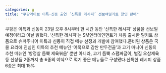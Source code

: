 ```yaml
---
categories: g
title: "쿠팡라이브 이특·신동 출연 ’신특한 레시피’ 선보여밀키트 할인 판매"
---
```

쿠팡은 이특과 신동이 23일 오후 8시부터 한 시간 동안 ‘신특한 레시피’ 상품을 선보일 예정이라고 이날 밝혔다. ‘신특한 레시피’는 SM엔터테인먼트가 처음 출시한 밀키트 상품으로 슈퍼주니어 이특과 신동이 직접 메뉴 선정과 개발에 참여했다.준비된 상품은 국물 요리에 진심인 이특의 추천 메뉴인 ‘어묵으로 감싼 만두전골’과 고기 마니아 신동의 추천 메뉴인 ‘항정살 듬뿍 제육볶음’ 뿐만 아니라, 고기 듬뿍 스팸짜글이, 벌집 오삼제육 등 신상품 2종까지 총 6종의 야식으로 먹기 좋은 메뉴들로 구성됐다.신특한 레시피 상품 6종은 최대 15%